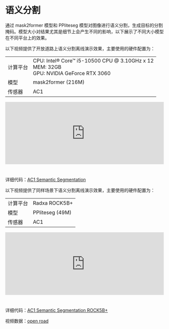 # 语义分割  
通过 mask2former 模型和 PPliteseg 模型对图像进行语义分割，生成目标的分割掩码。模型大小对结果尤其是细节上会产生不同的影响，以下展示了不同大小模型在不同平台上的效果。

以下视频提供了开放道路上语义分割离线演示效果，主要使用的硬件配置为：

<table class="docutils align-default">
    <tbody>
        <tr class="row-even">
            <td>计算平台</td>
            <td>CPU: Intel® Core™ i5-10500 CPU @ 3.10GHz x 12 <br> MEM: 32GB <br> GPU: NVIDIA GeForce RTX 3060 </td>
        </tr>
        <tr class="row-odd">
            <td>模型</td>
            <td>mask2former (216M)</td>
        </tr>
        <tr class="row-even">
            <td>传感器</td>
            <td>AC1</td>
        </tr>
    </tbody>
</table> 
<iframe style="margin-bottom: 24px;" width="100%" height="198" src="https://cdn.robosense.cn/AC_wiki/split_network.mp4" frameborder="0" allowfullscreen></iframe>  

详细代码：[AC1 Semantic Segmentation](http://gitlab.robosense.cn/super_sensor_sdk/ros2_sdk/perception/-/tree/main/python)  

以下视频提供了同样场景下语义分割离线演示效果，主要使用的硬件配置为：

<table class="docutils align-default">
    <tbody>
        <tr class="row-even">
            <td>计算平台</td>
            <td>Radxa ROCK5B+ </td>
        </tr>
        <tr>
            <td>模型</td>
            <td>PPliteseg (49M)</td>
        </tr>
        <tr class="row-odd">
            <td>传感器</td>
            <td>AC1</td>
        </tr>
    </tbody>
</table> 
<iframe style="margin-bottom: 24px;" width="100%" height="199" src="https://cdn.robosense.cn/AC_wiki/split_network_radxa.mp4" frameborder="0" allowfullscreen></iframe>  

详细代码：[AC1 Semantic Segmentation ROCK5B+](http://gitlab.robosense.cn/super_sensor_sdk/ros2_sdk/perception)  

视频数据：[open road](https://cdn.robosense.cn/AC_wiki/split_network_demo.zip)   
